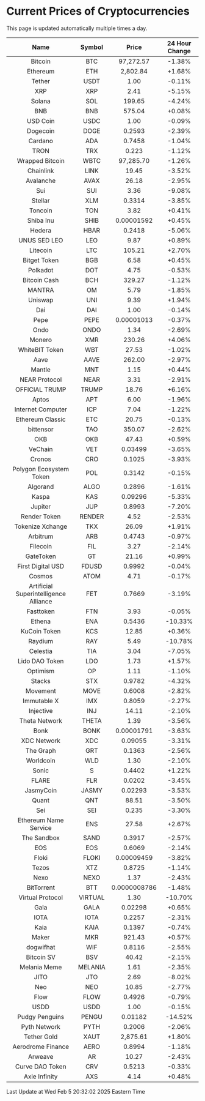 # Current Prices of Cryptocurrencies
This page is updated automatically multiple times a day.

| Name | Symbol | Price | 24 Hour Change |
| :---: |:---:| :---: | :---: |
| Bitcoin | BTC | 97,272.57 | -1.38% |
| Ethereum | ETH | 2,802.84 | +1.68% |
| Tether | USDT | 1.00 | -0.11% |
| XRP | XRP | 2.41 | -5.15% |
| Solana | SOL | 199.65 | -4.24% |
| BNB | BNB | 575.04 | +0.08% |
| USD Coin | USDC | 1.00 | -0.09% |
| Dogecoin | DOGE | 0.2593 | -2.39% |
| Cardano | ADA | 0.7458 | -1.04% |
| TRON | TRX | 0.223 | -1.12% |
| Wrapped Bitcoin | WBTC | 97,285.70 | -1.26% |
| Chainlink | LINK | 19.45 | -3.52% |
| Avalanche | AVAX | 26.18 | -2.95% |
| Sui | SUI | 3.36 | -9.08% |
| Stellar | XLM | 0.3314 | -3.85% |
| Toncoin | TON | 3.82 | +0.41% |
| Shiba Inu | SHIB | 0.00001592 | +0.45% |
| Hedera | HBAR | 0.2418 | -5.06% |
| UNUS SED LEO | LEO | 9.87 | +0.89% |
| Litecoin | LTC | 105.21 | +2.70% |
| Bitget Token | BGB | 6.58 | +0.45% |
| Polkadot | DOT | 4.75 | -0.53% |
| Bitcoin Cash | BCH | 329.27 | -1.12% |
| MANTRA | OM | 5.79 | -1.85% |
| Uniswap | UNI | 9.39 | +1.94% |
| Dai | DAI | 1.00 | -0.14% |
| Pepe | PEPE | 0.00001013 | -0.37% |
| Ondo | ONDO | 1.34 | -2.69% |
| Monero | XMR | 230.26 | +4.06% |
| WhiteBIT Token | WBT | 27.53 | -1.02% |
| Aave | AAVE | 262.00 | -2.97% |
| Mantle | MNT | 1.15 | +0.44% |
| NEAR Protocol | NEAR | 3.31 | -2.91% |
| OFFICIAL TRUMP | TRUMP | 18.76 | +6.16% |
| Aptos | APT | 6.00 | -1.96% |
| Internet Computer | ICP | 7.04 | -1.22% |
| Ethereum Classic | ETC | 20.75 | -0.13% |
| bittensor | TAO | 350.07 | -2.62% |
| OKB | OKB | 47.43 | +0.59% |
| VeChain | VET | 0.03499 | -3.65% |
| Cronos | CRO | 0.1025 | -3.93% |
| Polygon Ecosystem Token | POL | 0.3142 | -0.15% |
| Algorand | ALGO | 0.2896 | -1.61% |
| Kaspa | KAS | 0.09296 | -5.33% |
| Jupiter | JUP | 0.8993 | -7.20% |
| Render Token | RENDER | 4.52 | -2.53% |
| Tokenize Xchange | TKX | 26.09 | +1.91% |
| Arbitrum | ARB | 0.4743 | -0.97% |
| Filecoin | FIL | 3.27 | -2.14% |
| GateToken | GT | 21.16 | +0.99% |
| First Digital USD | FDUSD | 0.9992 | -0.04% |
| Cosmos | ATOM | 4.71 | -0.17% |
| Artificial Superintelligence Alliance | FET | 0.7669 | -3.19% |
| Fasttoken | FTN | 3.93 | -0.05% |
| Ethena | ENA | 0.5436 | -10.33% |
| KuCoin Token | KCS | 12.85 | +0.36% |
| Raydium | RAY | 5.49 | -10.78% |
| Celestia | TIA | 3.04 | -7.05% |
| Lido DAO Token | LDO | 1.73 | +1.57% |
| Optimism | OP | 1.11 | -1.10% |
| Stacks | STX | 0.9782 | -4.32% |
| Movement | MOVE | 0.6008 | -2.82% |
| Immutable X | IMX | 0.8059 | -2.27% |
| Injective | INJ | 14.11 | -2.10% |
| Theta Network | THETA | 1.39 | -3.56% |
| Bonk | BONK | 0.00001791 | -3.63% |
| XDC Network | XDC | 0.09055 | -3.31% |
| The Graph | GRT | 0.1363 | -2.56% |
| Worldcoin | WLD | 1.30 | -2.10% |
| Sonic | S | 0.4402 | +1.22% |
| FLARE | FLR | 0.0202 | -3.45% |
| JasmyCoin | JASMY | 0.02293 | -3.53% |
| Quant | QNT | 88.51 | -3.50% |
| Sei | SEI | 0.235 | -3.30% |
| Ethereum Name Service | ENS | 27.58 | +2.67% |
| The Sandbox | SAND | 0.3917 | -2.57% |
| EOS | EOS | 0.6069 | -2.14% |
| Floki | FLOKI | 0.00009459 | -3.82% |
| Tezos | XTZ | 0.8725 | -1.14% |
| Nexo | NEXO | 1.37 | -2.43% |
| BitTorrent | BTT | 0.0000008786 | -1.48% |
| Virtual Protocol | VIRTUAL | 1.30 | -10.70% |
| Gala | GALA | 0.02298 | +0.65% |
| IOTA | IOTA | 0.2257 | -2.31% |
| Kaia | KAIA | 0.1397 | -0.74% |
| Maker | MKR | 921.43 | +0.57% |
| dogwifhat | WIF | 0.8116 | -2.55% |
| Bitcoin SV | BSV | 40.42 | -2.15% |
| Melania Meme | MELANIA | 1.61 | -2.35% |
| JITO | JTO | 2.69 | -8.02% |
| Neo | NEO | 10.85 | -2.77% |
| Flow | FLOW | 0.4926 | -0.79% |
| USDD | USDD | 1.00 | -0.15% |
| Pudgy Penguins | PENGU | 0.01182 | -14.52% |
| Pyth Network | PYTH | 0.2006 | -2.06% |
| Tether Gold | XAUT | 2,875.61 | +1.80% |
| Aerodrome Finance | AERO | 0.8994 | -1.18% |
| Arweave | AR | 10.27 | -2.43% |
| Curve DAO Token | CRV | 0.5213 | -0.33% |
| Axie Infinity | AXS | 4.14 | +0.48% |

Last Update at Wed Feb  5 20:32:02 2025 Eastern Time